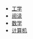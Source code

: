 
* [工学](./node/Engineering/ "工学")
* [阅读](./node/read/ "阅读")
* [数学](./node/math/ "math")
* [计算机](./node/computer/ "计算机")
